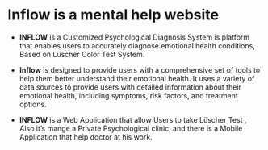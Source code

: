# Inflow is a mental help website 


 - **INFLOW** is a Customized Psychological Diagnosis System is platform that   enables users to accurately diagnose emotional health conditions, Based on Lüscher Color Test System.  
* **Inflow** is designed to provide users with a comprehensive set of tools to help them better understand their emotional health. It uses a variety of data sources to provide users with detailed information about their emotional health, including symptoms,  risk  factors, and treatment options.
+ **INFLOW** is a Web Application that allow Users to take Lüscher Test , Also it’s mange a Private Psychological clinic, and there is a Mobile Application that help doctor at   his work. 
